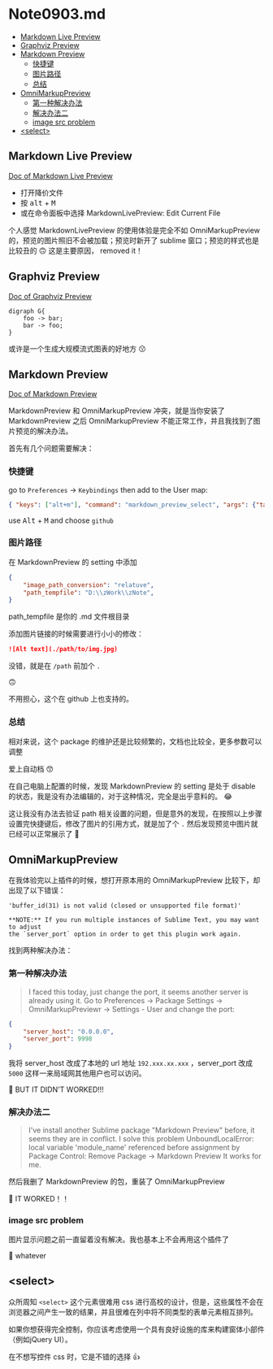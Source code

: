 # Note0903.md






<!-- MarkdownTOC -->

- [Markdown Live Preview](#markdown-live-preview)
- [Graphviz Preview](#graphviz-preview)
- [Markdown Preview](#markdown-preview)
    - [快捷键](#快捷键)
    - [图片路径](#图片路径)
    - [总结](#总结)
- [OmniMarkupPreview](#omnimarkuppreview)
    - [第一种解决办法](#第一种解决办法)
    - [解决办法二](#解决办法二)
    - [image src problem](#image-src-problem)
- [&lt;select&gt;](#select)

<!-- /MarkdownTOC -->




## Markdown Live Preview


[Doc of Markdown Live Preview](https://github.com/math2001/MarkdownLivePreview)

- 打开降价文件
- 按 <kbd>alt</kbd> + <kbd>M</kbd>
- 或在命令面板中选择 MarkdownLivePreview: Edit Current File

个人感觉 MarkdownLivePreview 的使用体验是完全不如 OmniMarkupPreview 的，预览的图片照旧不会被加载；预览时新开了 sublime 窗口；预览的样式也是比较丑的 :upside_down_face: 这是主要原因， removed it！





## Graphviz Preview


[Doc of Graphviz Preview](https://github.com/munro/SublimeGraphvizPreview)

```graphviz
digraph G{
    foo -> bar;
    bar -> foo;
}
```

或许是一个生成大规模流式图表的好地方 :kissing:


## Markdown Preview

[Doc of Markdown Preview](https://github.com/facelessuser/MarkdownPreview/)


MarkdownPreview 和 OmniMarkupPreview 冲突，就是当你安装了 MarkdownPreview 之后 OmniMarkupPreview 不能正常工作，并且我找到了图片预览的解决办法。

首先有几个问题需要解决：

### 快捷键

go to `Preferences` -> `Keybindings` then add to the User map:

```json
{ "keys": ["alt+m"], "command": "markdown_preview_select", "args": {"target": "browser"} },
```

use <kbd>Alt</kbd> + <kbd>M</kbd> and choose `github`


### 图片路径

在 MarkdownPreview 的 setting 中添加

```json
{
    "image_path_conversion": "relatuve",
    "path_tempfile": "D:\\zWork\\zNote",
}
```

path_tempfile 是你的 .md 文件根目录

添加图片链接的时候需要进行小小的修改：

```markdown
![Alt text](./path/to/img.jpg)
```

没错，就是在 `/path` 前加个 `.`

:upside_down_face:

不用担心，这个在 github 上也支持的。

### 总结

相对来说，这个 package 的维护还是比较频繁的，文档也比较全，更多参数可以调整

爱上自动档 :kissing_smiling_eyes:

在自己电脑上配置的时候，发现 MarkdownPreview 的 setting 是处于 disable 的状态，我是没有办法编辑的，对于这种情况，完全是出乎意料的。 :joy:

这让我没有办法去验证 path 相关设置的问题，但是意外的发现，在按照以上步骤设置完快捷键后，修改了图片的引用方式，就是加了个 `.`  然后发现预览中图片就已经可以正常展示了 :green_heart: 


## OmniMarkupPreview

在我体验完以上插件的时候，想打开原本用的 OmniMarkupPreview 比较下，却出现了以下错误：

```
'buffer_id(31) is not valid (closed or unsupported file format)'

**NOTE:** If you run multiple instances of Sublime Text, you may want to adjust
the `server_port` option in order to get this plugin work again.
```

找到两种解决办法：

### 第一种解决办法

> I faced this today, just change the port, it seems another server is already using it.
Go to Preferences -> Package Settings -> OmniMarkupPreviewr -> Settings - User and change the port:

```json
{
    "server_host": "0.0.0.0",
    "server_port": 9998
}
```

我将 server_host 改成了本地的 url 地址 `192.xxx.xx.xxx` ，server_port 改成 `5000` 这样一来局域网其他用户也可以访问。

:red_circle: BUT IT DIDN'T WORKED!!!


### 解决办法二

> I've install another Sublime package "Markdown Preview" before, it seems they are in conflict.
I solve this problem
UnboundLocalError: local variable 'module_name' referenced before assignment
by Package Control: Remove Package -> Markdown Preview
It works for me.

然后我删了 MarkdownPreview 的包，重装了 OmniMarkupPreview

:green_heart: IT WORKED！！


### image src problem

图片显示问题之前一直留着没有解决。我也基本上不会再用这个插件了

:green_heart: whatever



## &lt;select&gt;

众所周知 `<select>` 这个元素很难用 css 进行高校的设计，但是，这些属性不会在浏览器之间产生一致的结果，并且很难在列中将不同类型的表单元素相互排列。

如果你想获得完全控制，你应该考虑使用一个具有良好设施的库来构建窗体小部件（例如jQuery UI）。

在不想写控件 css 时，它是不错的选择 :+1: